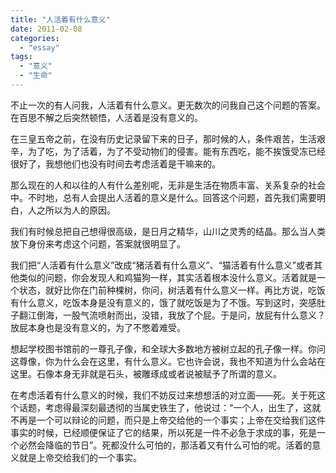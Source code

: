 ```yaml
---
title: "人活着有什么意义"
date: 2011-02-08
categories: 
  - "essay"
tags: 
  - "意义"
  - "生命"
---
```


不止一次的有人问我，人活着有什么意义。更无数次的问我自己这个问题的答案。在百思不解之后突然顿悟，人活着是没有意义的。

在三皇五帝之前，在没有历史记录留下来的日子，那时候的人，条件艰苦，生活艰辛，为了吃，为了活着，为了不受动物们的侵害。能有东西吃，能不挨饿受冻已经很好了，我想他们也没有时间去考虑活着是干嘛来的。

那么现在的人和以往的人有什么差别呢，无非是生活在物质丰富、关系复杂的社会中。不时地，总有人会提出人活着的意义是什么。回答这个问题，首先我们需要明白，人之所以为人的原因。

我们有时候总把自己想得很高级，是日月之精华，山川之灵秀的结晶。那么当人类放下身份来考虑这个问题，答案就很明显了。

我们把“人活着有什么意义”改成“猪活着有什么意义”、“猫活着有什么意义”或者其他类似的问题，你会发现人和鸡猫狗一样，其实活着根本没什么意义。活着就是一个状态，就好比你在门前种棵树，你问，树活着有什么意义一样。再比方说，吃饭有什么意义，吃饭本身是没有意义的，饿了就吃饭是为了不饿。写到这时，突感肚子翻江倒海，一股气流喷射而出，没错，我放了个屁。于是问，放屁有什么意义？放屁本身也是没有意义的，为了不憋着难受。

想起学校图书馆前的一尊孔子像，和全球大多数地方被树立起的孔子像一样。你问这尊像，你为什么会在这里，有什么意义。它也许会说，我也不知道为什么会站在这里。石像本身无非就是石头，被雕琢成或者说被赋予了所谓的意义。

在考虑活着有什么意义的时候，我们不妨反过来想想活的对立面——死。关于死这个话题，考虑得最深刻最透彻的当属史铁生了，他说过：“一个人，出生了，这就不再是一个可以辩论的问题，而只是上帝交给他的一个事实；上帝在交给我们这件事实的时候，已经顺便保证了它的结果，所以死是一件不必急于求成的事，死是一个必然会降临的节日”。死都没什么可怕的，那活着又有什么可怕的呢。活着的意义就是上帝交给我们的一个事实。
